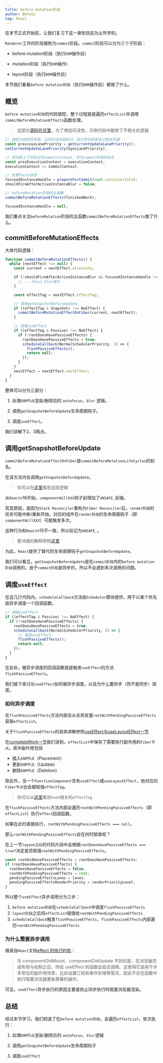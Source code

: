 ```yaml
---
title: before mutation阶段
author: BetaSu
tag: React
---
```


在本节正式开始前，让我们复习下这一章到目前为止所学的。

`Renderer`工作的阶段被称为`commit`阶段。`commit`阶段可以分为三个子阶段：

- before mutation阶段（执行`DOM`操作前）

- mutation阶段（执行`DOM`操作）

- layout阶段（执行`DOM`操作后）

本节我们看看`before mutation阶段`（执行`DOM`操作前）都做了什么。

## 概览

`before mutation阶段`的代码很短，整个过程就是遍历`effectList`并调用`commitBeforeMutationEffects`函数处理。

> 这部分[源码在这里](https://github.com/facebook/react/blob/1fb18e22ae66fdb1dc127347e169e73948778e5a/packages/react-reconciler/src/ReactFiberWorkLoop.new.js#L2104-L2127)。为了增加可读性，示例代码中删除了不相关的逻辑

```js
// 保存之前的优先级，以同步优先级执行，执行完毕后恢复之前优先级
const previousLanePriority = getCurrentUpdateLanePriority();
setCurrentUpdateLanePriority(SyncLanePriority);

// 将当前上下文标记为CommitContext，作为commit阶段的标志
const prevExecutionContext = executionContext;
executionContext |= CommitContext;

// 处理focus状态
focusedInstanceHandle = prepareForCommit(root.containerInfo);
shouldFireAfterActiveInstanceBlur = false;

// beforeMutation阶段的主函数
commitBeforeMutationEffects(finishedWork);

focusedInstanceHandle = null;
```

我们重点关注`beforeMutation`阶段的主函数`commitBeforeMutationEffects`做了什么。

## commitBeforeMutationEffects

大体代码逻辑：

```js
function commitBeforeMutationEffects() {
  while (nextEffect !== null) {
    const current = nextEffect.alternate;

    if (!shouldFireAfterActiveInstanceBlur && focusedInstanceHandle !== null) {
      // ...focus blur相关
    }

    const effectTag = nextEffect.effectTag;

    // 调用getSnapshotBeforeUpdate
    if ((effectTag & Snapshot) !== NoEffect) {
      commitBeforeMutationEffectOnFiber(current, nextEffect);
    }

    // 调度useEffect
    if ((effectTag & Passive) !== NoEffect) {
      if (!rootDoesHavePassiveEffects) {
        rootDoesHavePassiveEffects = true;
        scheduleCallback(NormalSchedulerPriority, () => {
          flushPassiveEffects();
          return null;
        });
      }
    }
    nextEffect = nextEffect.nextEffect;
  }
}
```

整体可以分为三部分：

1. 处理`DOM节点`渲染/删除后的 `autoFocus`、`blur` 逻辑。

2. 调用`getSnapshotBeforeUpdate`生命周期钩子。

3. 调度`useEffect`。

我们讲解下2、3两点。

## 调用getSnapshotBeforeUpdate

`commitBeforeMutationEffectOnFiber`是`commitBeforeMutationLifeCycles`的别名。

在该方法内会调用`getSnapshotBeforeUpdate`。

> 你可以在[这里](https://github.com/facebook/react/blob/1fb18e22ae66fdb1dc127347e169e73948778e5a/packages/react-reconciler/src/ReactFiberCommitWork.old.js#L222)看到这段逻辑

从`React`v16开始，`componentWillXXX`钩子前增加了`UNSAFE_`前缀。

究其原因，是因为`Stack Reconciler`重构为`Fiber Reconciler`后，`render阶段`的任务可能中断/重新开始，对应的组件在`render阶段`的生命周期钩子（即`componentWillXXX`）可能触发多次。

这种行为和`React`v15不一致，所以标记为`UNSAFE_`。

> 更详细的解释参照[这里](https://juejin.im/post/6847902224287285255#comment)

为此，`React`提供了替代的生命周期钩子`getSnapshotBeforeUpdate`。

我们可以看见，`getSnapshotBeforeUpdate`是在`commit阶段`内的`before mutation阶段`调用的，由于`commit阶段`是同步的，所以不会遇到多次调用的问题。


## 调度`useEffect`

在这几行代码内，`scheduleCallback`方法由`Scheduler`模块提供，用于以某个优先级异步调度一个回调函数。

```js
// 调度useEffect
if ((effectTag & Passive) !== NoEffect) {
  if (!rootDoesHavePassiveEffects) {
    rootDoesHavePassiveEffects = true;
    scheduleCallback(NormalSchedulerPriority, () => {
      // 触发useEffect
      flushPassiveEffects();
      return null;
    });
  }
}
```

在此处，被异步调度的回调函数就是触发`useEffect`的方法`flushPassiveEffects`。

我们接下来讨论`useEffect`如何被异步调度，以及为什么要异步（而不是同步）调度。

### 如何异步调度

在`flushPassiveEffects`方法内部会从全局变量`rootWithPendingPassiveEffects`获取`effectList`。

关于`flushPassiveEffects`的具体讲解参照[useEffect与useLayoutEffect一节](../hooks/useeffect.html)

在[completeWork一节](../process/completeWork.html#effectlist)我们讲到，`effectList`中保存了需要执行副作用的`Fiber节点`。其中副作用包括

- 插入`DOM节点`（Placement）
- 更新`DOM节点`（Update）
- 删除`DOM节点`（Deletion）

除此外，当一个`FunctionComponent`含有`useEffect`或`useLayoutEffect`，他对应的`Fiber节点`也会被赋值`effectTag`。

> 你可以从[这里](https://github.com/facebook/react/blob/1fb18e22ae66fdb1dc127347e169e73948778e5a/packages/react-reconciler/src/ReactHookEffectTags.js)看到`hook`相关的`effectTag`


在`flushPassiveEffects`方法内部会遍历`rootWithPendingPassiveEffects`（即`effectList`）执行`effect`回调函数。

如果在此时直接执行，`rootWithPendingPassiveEffects === null`。

那么`rootWithPendingPassiveEffects`会在何时赋值呢？

在上一节`layout之后`的代码片段中会根据`rootDoesHavePassiveEffects === true?`决定是否赋值`rootWithPendingPassiveEffects`。

```js
const rootDidHavePassiveEffects = rootDoesHavePassiveEffects;
if (rootDoesHavePassiveEffects) {
  rootDoesHavePassiveEffects = false;
  rootWithPendingPassiveEffects = root;
  pendingPassiveEffectsLanes = lanes;
  pendingPassiveEffectsRenderPriority = renderPriorityLevel;
}
```

所以整个`useEffect`异步调用分为三步：

1. `before mutation阶段`在`scheduleCallback`中调度`flushPassiveEffects`
2. `layout阶段`之后将`effectList`赋值给`rootWithPendingPassiveEffects`
3. `scheduleCallback`触发`flushPassiveEffects`，`flushPassiveEffects`内部遍历`rootWithPendingPassiveEffects`

### 为什么需要异步调用

摘录自`React`文档[effect 的执行时机](https://zh-hans.reactjs.org/docs/hooks-reference.html#timing-of-effects)：

> 与 componentDidMount、componentDidUpdate 不同的是，在浏览器完成布局与绘制之后，传给 useEffect 的函数会延迟调用。这使得它适用于许多常见的副作用场景，比如设置订阅和事件处理等情况，因此不应在函数中执行阻塞浏览器更新屏幕的操作。

可见，`useEffect`异步执行的原因主要是防止同步执行时阻塞浏览器渲染。

## 总结

经过本节学习，我们知道了在`before mutation阶段`，会遍历`effectList`，依次执行：

1. 处理`DOM节点`渲染/删除后的 `autoFocus`、`blur`逻辑

2. 调用`getSnapshotBeforeUpdate`生命周期钩子

3. 调度`useEffect`